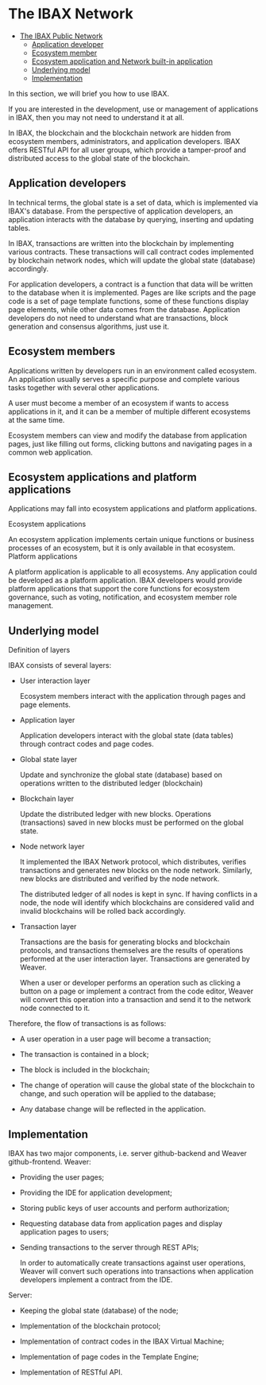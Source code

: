 # The IBAX Network


* [The IBAX Public Network](#the-ibax-public-network)
  * [Application developer](#application-developer)
  * [Ecosystem member](#ecosystem-member)
  * [Ecosystem application and Network built-in application](#ecosystem-application-and-network-built-in-application)
  * [Underlying model](#underlying-model)
  * [Implementation](#implementation)





In this section, we will brief you how to use IBAX.

If you are interested in the development, use or management of applications in IBAX, then you may not need to understand it at all.

In IBAX, the blockchain and the blockchain network are hidden from ecosystem members, administrators, and application developers. IBAX offers RESTful API for all user groups, which provide a tamper-proof and distributed access to the global state of the blockchain.

## Application developers

In technical terms, the global state is a set of data, which is implemented via IBAX's database. From the perspective of application developers, an application interacts with the database by querying, inserting and updating tables.

In IBAX, transactions are written into the blockchain by implementing various contracts. These transactions will call contract codes implemented by blockchain network nodes, which will update the global state (database) accordingly.

For application developers, a contract is a function that data will be written to the database when it is implemented. Pages are like scripts and the page code is a set of page template functions, some of these functions display page elements, while other data comes from the database. Application developers do not need to understand what are transactions, block generation and consensus algorithms, just use it.

## Ecosystem members

Applications written by developers run in an environment called ecosystem. An application usually serves a specific purpose and complete various tasks together with several other applications.

A user must become a member of an ecosystem if wants to access applications in it, and it can be a member of multiple different ecosystems at the same time.

Ecosystem members can view and modify the database from application pages, just like filling out forms, clicking buttons and navigating pages in a common web application.

## Ecosystem applications and platform applications

Applications may fall into ecosystem applications and platform applications.

Ecosystem applications

An ecosystem application implements certain unique functions or business processes of an ecosystem, but it is only available in that ecosystem.
Platform applications

A platform application is applicable to all ecosystems. Any application could be developed as a platform application. IBAX developers would provide platform applications that support the core functions for ecosystem governance, such as voting, notification, and ecosystem member role management.

## Underlying model

Definition of layers

IBAX consists of several layers:

* User interaction layer

    Ecosystem members interact with the application through pages and page elements.

* Application layer

    Application developers interact with the global state (data tables) through contract codes and page codes.

* Global state layer

    Update and synchronize the global state (database) based on operations written to the distributed ledger (blockchain)
* Blockchain layer

    Update the distributed ledger with new blocks. Operations (transactions) saved in new blocks must be performed on the global state.

* Node network layer

    It implemented the IBAX Network protocol, which distributes, verifies transactions and generates new blocks on the node network. Similarly, new blocks are distributed and verified by the node network.

    The distributed ledger of all nodes is kept in sync. If having conflicts in a node, the node will identify which blockchains are considered valid and invalid blockchains will be rolled back accordingly.

* Transaction layer

    Transactions are the basis for generating blocks and blockchain protocols, and transactions themselves are the results of operations performed at the user interaction layer. Transactions are generated by Weaver.

    When a user or developer performs an operation such as clicking a button on a page or implement a contract from the code editor, Weaver will convert this operation into a transaction and send it to the network node connected to it.

Therefore, the flow of transactions is as follows:

* A user operation in a user page will become a transaction;
* The transaction is contained in a block;

* The block is included in the blockchain;

* The change of operation will cause the global state of the blockchain to change, and such operation will be applied to the database;

* Any database change will be reflected in the application.

## Implementation

IBAX has two major components, i.e. server github-backend and Weaver github-frontend.
Weaver:
* Providing the user pages;
* Providing the IDE for application development;
* Storing public keys of user accounts and perform authorization;
* Requesting database data from application pages and display application pages to users;
* Sending transactions to the server through REST APIs;

    In order to automatically create transactions against user operations, Weaver will convert such operations into transactions when application developers implement a contract from the IDE.

Server:
* Keeping the global state (database) of the node;

* Implementation of the blockchain protocol;

* Implementation of contract codes in the IBAX Virtual Machine;

* Implementation of page codes in the Template Engine;

* Implementation of RESTful API.